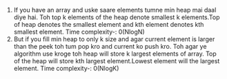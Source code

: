 1. If you have an array and uske saare elements tumne min heap mai daal diye hai. Toh top k elements of the heap denote smallest k elements.Top of heap denotes the smallest element and kth element denotes kth smallest element. Time complexity-: 0(NlogN)
2. But if you fill min heap to only k size and agar current element is larger than the peek toh tum pop kro and current ko push kro. Toh agar ye algorithm use kroge toh heap will store k largest elements of array. Top of the heap will store kth largest element.Lowest element will the largest element. Time complexity-: 0(NlogK)